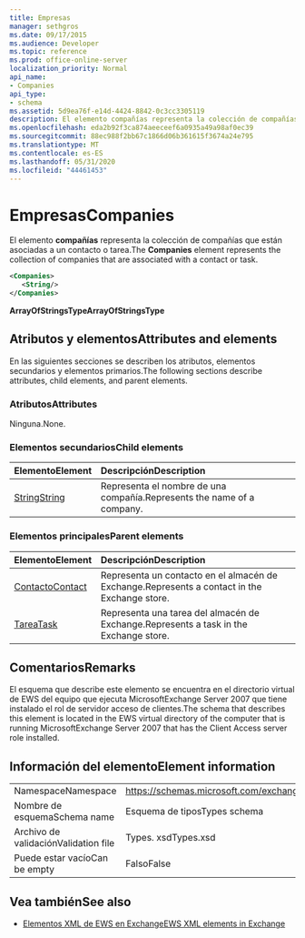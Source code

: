 ```yaml
---
title: Empresas
manager: sethgros
ms.date: 09/17/2015
ms.audience: Developer
ms.topic: reference
ms.prod: office-online-server
localization_priority: Normal
api_name:
- Companies
api_type:
- schema
ms.assetid: 5d9ea76f-e14d-4424-8842-0c3cc3305119
description: El elemento compañías representa la colección de compañías que están asociadas a un contacto o tarea.
ms.openlocfilehash: eda2b92f3ca874aeeceef6a0935a49a98af0ec39
ms.sourcegitcommit: 88ec988f2bb67c1866d06b361615f3674a24e795
ms.translationtype: MT
ms.contentlocale: es-ES
ms.lasthandoff: 05/31/2020
ms.locfileid: "44461453"
---
```

# <a name="companies"></a><span data-ttu-id="5b3a1-103">Empresas</span><span class="sxs-lookup"><span data-stu-id="5b3a1-103">Companies</span></span>

<span data-ttu-id="5b3a1-104">El elemento **compañías** representa la colección de compañías que están asociadas a un contacto o tarea.</span><span class="sxs-lookup"><span data-stu-id="5b3a1-104">The **Companies** element represents the collection of companies that are associated with a contact or task.</span></span> 
  
```xml
<Companies>
   <String/>
</Companies>
```

 <span data-ttu-id="5b3a1-105">**ArrayOfStringsType**</span><span class="sxs-lookup"><span data-stu-id="5b3a1-105">**ArrayOfStringsType**</span></span>
## <a name="attributes-and-elements"></a><span data-ttu-id="5b3a1-106">Atributos y elementos</span><span class="sxs-lookup"><span data-stu-id="5b3a1-106">Attributes and elements</span></span>

<span data-ttu-id="5b3a1-107">En las siguientes secciones se describen los atributos, elementos secundarios y elementos primarios.</span><span class="sxs-lookup"><span data-stu-id="5b3a1-107">The following sections describe attributes, child elements, and parent elements.</span></span>
  
### <a name="attributes"></a><span data-ttu-id="5b3a1-108">Atributos</span><span class="sxs-lookup"><span data-stu-id="5b3a1-108">Attributes</span></span>

<span data-ttu-id="5b3a1-109">Ninguna.</span><span class="sxs-lookup"><span data-stu-id="5b3a1-109">None.</span></span>
  
### <a name="child-elements"></a><span data-ttu-id="5b3a1-110">Elementos secundarios</span><span class="sxs-lookup"><span data-stu-id="5b3a1-110">Child elements</span></span>

|<span data-ttu-id="5b3a1-111">**Elemento**</span><span class="sxs-lookup"><span data-stu-id="5b3a1-111">**Element**</span></span>|<span data-ttu-id="5b3a1-112">**Descripción**</span><span class="sxs-lookup"><span data-stu-id="5b3a1-112">**Description**</span></span>|
|:-----|:-----|
|[<span data-ttu-id="5b3a1-113">String</span><span class="sxs-lookup"><span data-stu-id="5b3a1-113">String</span></span>](string.md) <br/> |<span data-ttu-id="5b3a1-114">Representa el nombre de una compañía.</span><span class="sxs-lookup"><span data-stu-id="5b3a1-114">Represents the name of a company.</span></span>  <br/> |
   
### <a name="parent-elements"></a><span data-ttu-id="5b3a1-115">Elementos principales</span><span class="sxs-lookup"><span data-stu-id="5b3a1-115">Parent elements</span></span>

|<span data-ttu-id="5b3a1-116">**Elemento**</span><span class="sxs-lookup"><span data-stu-id="5b3a1-116">**Element**</span></span>|<span data-ttu-id="5b3a1-117">**Descripción**</span><span class="sxs-lookup"><span data-stu-id="5b3a1-117">**Description**</span></span>|
|:-----|:-----|
|[<span data-ttu-id="5b3a1-118">Contacto</span><span class="sxs-lookup"><span data-stu-id="5b3a1-118">Contact</span></span>](contact.md) <br/> |<span data-ttu-id="5b3a1-119">Representa un contacto en el almacén de Exchange.</span><span class="sxs-lookup"><span data-stu-id="5b3a1-119">Represents a contact in the Exchange store.</span></span>  <br/> |
|[<span data-ttu-id="5b3a1-120">Tarea</span><span class="sxs-lookup"><span data-stu-id="5b3a1-120">Task</span></span>](task.md) <br/> |<span data-ttu-id="5b3a1-121">Representa una tarea del almacén de Exchange.</span><span class="sxs-lookup"><span data-stu-id="5b3a1-121">Represents a task in the Exchange store.</span></span>  <br/> |
   
## <a name="remarks"></a><span data-ttu-id="5b3a1-122">Comentarios</span><span class="sxs-lookup"><span data-stu-id="5b3a1-122">Remarks</span></span>

<span data-ttu-id="5b3a1-123">El esquema que describe este elemento se encuentra en el directorio virtual de EWS del equipo que ejecuta MicrosoftExchange Server 2007 que tiene instalado el rol de servidor acceso de clientes.</span><span class="sxs-lookup"><span data-stu-id="5b3a1-123">The schema that describes this element is located in the EWS virtual directory of the computer that is running MicrosoftExchange Server 2007 that has the Client Access server role installed.</span></span>
  
## <a name="element-information"></a><span data-ttu-id="5b3a1-124">Información del elemento</span><span class="sxs-lookup"><span data-stu-id="5b3a1-124">Element information</span></span>

|||
|:-----|:-----|
|<span data-ttu-id="5b3a1-125">Namespace</span><span class="sxs-lookup"><span data-stu-id="5b3a1-125">Namespace</span></span>  <br/> |https://schemas.microsoft.com/exchange/services/2006/types  <br/> |
|<span data-ttu-id="5b3a1-126">Nombre de esquema</span><span class="sxs-lookup"><span data-stu-id="5b3a1-126">Schema name</span></span>  <br/> |<span data-ttu-id="5b3a1-127">Esquema de tipos</span><span class="sxs-lookup"><span data-stu-id="5b3a1-127">Types schema</span></span>  <br/> |
|<span data-ttu-id="5b3a1-128">Archivo de validación</span><span class="sxs-lookup"><span data-stu-id="5b3a1-128">Validation file</span></span>  <br/> |<span data-ttu-id="5b3a1-129">Types. xsd</span><span class="sxs-lookup"><span data-stu-id="5b3a1-129">Types.xsd</span></span>  <br/> |
|<span data-ttu-id="5b3a1-130">Puede estar vacío</span><span class="sxs-lookup"><span data-stu-id="5b3a1-130">Can be empty</span></span>  <br/> |<span data-ttu-id="5b3a1-131">Falso</span><span class="sxs-lookup"><span data-stu-id="5b3a1-131">False</span></span>  <br/> |
   
## <a name="see-also"></a><span data-ttu-id="5b3a1-132">Vea también</span><span class="sxs-lookup"><span data-stu-id="5b3a1-132">See also</span></span>



- [<span data-ttu-id="5b3a1-133">Elementos XML de EWS en Exchange</span><span class="sxs-lookup"><span data-stu-id="5b3a1-133">EWS XML elements in Exchange</span></span>](ews-xml-elements-in-exchange.md)

